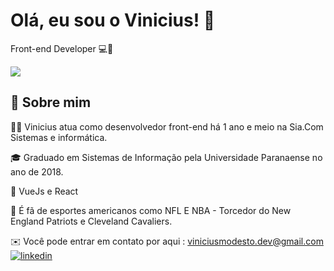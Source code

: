 # Olá, eu sou o Vinicius! 👋
 Front-end Developer 💻📱

![](https://media.giphy.com/media/SWoSkN6DxTszqIKEqv/giphy.gif)

## 🚀 Sobre mim
🙍‍♂‍ Vinicius atua como desenvolvedor front-end há 1 ano e meio na Sia.Com Sistemas e informática. 

🎓 Graduado em Sistemas de Informação pela Universidade Paranaense no ano de 2018.

🧠 VueJs e React

🏉 É fã de esportes americanos como NFL E NBA - Torcedor do New England Patriots e Cleveland Cavaliers. 

✉️ Você pode entrar em contato por aqui : viniciusmodesto.dev@gmail.com
[![linkedin](https://img.shields.io/badge/LinkedIn-0077B5?style=for-the-badge&logo=linkedin&logoColor=white)](https://www.linkedin.com/in/vinicius-modesto96/)


